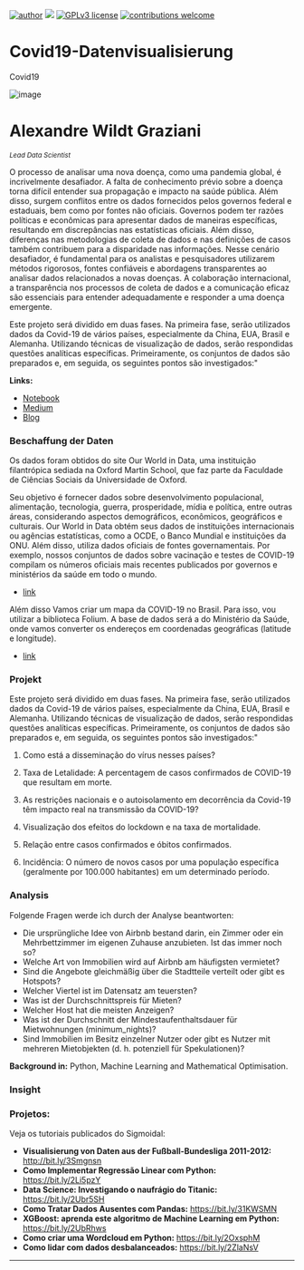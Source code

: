 [![author](https://img.shields.io/badge/author-wildt-red.svg)](https://www.linkedin.com/in/carlosfab) [![](https://img.shields.io/badge/python-3.7+-blue.svg)](https://www.python.org/downloads/release/python-365/) [![GPLv3 license](https://img.shields.io/badge/License-GPLv3-blue.svg)](http://perso.crans.org/besson/LICENSE.html) [![contributions welcome](https://img.shields.io/badge/contributions-welcome-brightgreen.svg?style=flat)](https://github.com/carlosfab/data_science/issues)
 
# Covid19-Datenvisualisierung
Covid19

![image](https://user-images.githubusercontent.com/18030121/163594673-15c65bb7-ea91-4f5f-96d9-04309fddc5aa.png)

# Alexandre Wildt Graziani 
<sub>*Lead Data Scientist*</sub>


O processo de analisar uma nova doença, como uma pandemia global, é incrivelmente desafiador. A falta de conhecimento prévio sobre a doença torna difícil entender sua propagação e impacto na saúde pública. Além disso, surgem conflitos entre os dados fornecidos pelos governos federal e estaduais, bem como por fontes não oficiais. Governos podem ter razões políticas e econômicas para apresentar dados de maneiras específicas, resultando em discrepâncias nas estatísticas oficiais. Além disso, diferenças nas metodologias de coleta de dados e nas definições de casos também contribuem para a disparidade nas informações. Nesse cenário desafiador, é fundamental para os analistas e pesquisadores utilizarem métodos rigorosos, fontes confiáveis e abordagens transparentes ao analisar dados relacionados a novas doenças. A colaboração internacional, a transparência nos processos de coleta de dados e a comunicação eficaz são essenciais para entender adequadamente e responder a uma doença emergente.

Este projeto será dividido em duas fases. Na primeira fase, serão utilizados dados da Covid-19 de vários países, especialmente da China, EUA, Brasil e Alemanha. Utilizando técnicas de visualização de dados, serão respondidas questões analíticas específicas. Primeiramente, os conjuntos de dados são preparados e, em seguida, os seguintes pontos são investigados:"

**Links:**
* [Notebook](https://nbviewer.org/github/awildt01/Airbnb_Berlin-/blob/main/Airbnb_%28Berlin%29.ipynb)
* [Medium](https://medium.com/@alexandrewildtgraziani/analyse-der-airbnb-berlin-b002125a56f9)
* [Blog](https://sigmoidal.ai)

### Beschaffung der Daten
 Os dados foram obtidos do site Our World in Data, uma instituição filantrópica sediada na Oxford Martin School, que faz parte da Faculdade de Ciências Sociais da Universidade de Oxford.
 
 Seu objetivo é fornecer dados sobre desenvolvimento populacional, alimentação, tecnologia, guerra, prosperidade, mídia e política, entre outras áreas, considerando aspectos demográficos, econômicos, geográficos e culturais.
 Our World in Data obtém seus dados de instituições internacionais ou agências estatísticas, como a OCDE, o Banco Mundial e instituições da ONU. Além disso, utiliza dados oficiais de fontes governamentais. Por exemplo, nossos conjuntos de dados sobre vacinação e testes de COVID-19 compilam os números oficiais mais recentes publicados por governos e ministérios da saúde em todo o mundo.

* [link](https://nbviewer.org/github/awildt01/Airbnb_Berlin-/blob/main/Airbnb_%28Berlin%29.ipynb)


Além disso Vamos criar um mapa da COVID-19 no Brasil. Para isso, vou utilizar a biblioteca Folium. A base de dados será a do Ministério da Saúde, onde vamos converter os endereços em coordenadas geográficas (latitude e longitude).

* [link](https://nbviewer.org/github/awildt01/Airbnb_Berlin-/blob/main/Airbnb_%28Berlin%29.ipynb)



### Projekt 

Este projeto será dividido em duas fases. Na primeira fase, serão utilizados dados da Covid-19 de vários países, especialmente da China, EUA, Brasil e Alemanha. Utilizando técnicas de visualização de dados, serão respondidas questões analíticas específicas. Primeiramente, os conjuntos de dados são preparados e, em seguida, os seguintes pontos são investigados:"

1. Como está a disseminação do vírus nesses países?

2. Taxa de Letalidade: A percentagem de casos confirmados de COVID-19 que resultam em morte.

3. As restrições nacionais e o autoisolamento em decorrência da Covid-19 têm impacto real na transmissão da COVID-19?

4. Visualização dos efeitos do lockdown e na taxa de mortalidade.
  
5. Relação entre casos confirmados e óbitos confirmados.

6. Incidência: O número de novos casos por uma população específica (geralmente por 100.000 habitantes) em um determinado período.



### Analysis 


Folgende Fragen werde ich durch der Analyse  beantworten:

+ Die ursprüngliche Idee von Airbnb bestand darin, ein Zimmer oder ein Mehrbettzimmer im eigenen Zuhause anzubieten. Ist das immer noch so?
+ Welche Art von Immobilien wird auf Airbnb am häufigsten vermietet?
+ Sind die Angebote gleichmäßig über die Stadtteile verteilt oder gibt es Hotspots?
+ Welcher Viertel ist im Datensatz am teuersten?
+ Was ist der Durchschnittspreis für Mieten?
+ Welcher Host hat die meisten Anzeigen?
+ Was ist der Durchschnitt der Mindestaufenthaltsdauer für Mietwohnungen (minimum_nights)?
+ Sind Immobilien im Besitz einzelner Nutzer oder gibt es Nutzer mit mehreren Mietobjekten (d. h. potenziell für Spekulationen)?



**Background in:** Python, Machine Learning and Mathematical Optimisation.





### Insight


### Projetos:
Veja os tutoriais publicados do Sigmoidal:

* **Visualisierung von Daten aus der Fußball-Bundesliga 2011-2012:** http://bit.ly/3Smgnsn
* **Como Implementar Regressão Linear com Python:** https://bit.ly/2Li5pzY
* **Data Science: Investigando o naufrágio do Titanic:** https://bit.ly/2Ubr5SH
* **Como Tratar Dados Ausentes com Pandas:** https://bit.ly/31KWSMN
* **XGBoost: aprenda este algoritmo de Machine Learning em Python:** https://bit.ly/2UbRhws
* **Como criar uma Wordcloud em Python:** https://bit.ly/2OxsphM
* **Como lidar com dados desbalanceados:** https://bit.ly/2ZlaNsV

---
